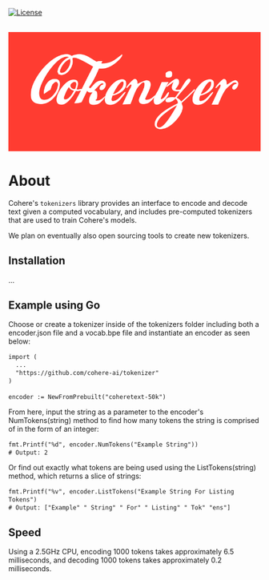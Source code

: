 [![License](https://img.shields.io/badge/License-Apache_2.0-blue.svg)](https://opensource.org/licenses/Apache-2.0)

<p align="center">
    <br>
    <img src="https://raw.githubusercontent.com/cohere-ai/tokenizer/readme-initial-draft/cokenizer.png" width="600"/>
    <br>
<p>

# About

Cohere's `tokenizers` library provides an interface to encode and decode text given a computed vocabulary, and includes pre-computed tokenizers that are used to train Cohere's models. 

We plan on eventually also open sourcing tools to create new tokenizers. 

## Installation 
...

## Example using Go
Choose or create a tokenizer inside of the tokenizers folder including both a encoder.json file and a vocab.bpe file and instantiate an encoder as seen below:
```
import (
  ...
  "https://github.com/cohere-ai/tokenizer"
)

encoder := NewFromPrebuilt("coheretext-50k")
```
From here, input the string as a parameter to the encoder's NumTokens(string) method to find how many tokens the string is comprised of in the form of an integer:
```
fmt.Printf("%d", encoder.NumTokens("Example String"))
# Output: 2
```
Or find out exactly what tokens are being used using the ListTokens(string) method, which returns a slice of strings:
```
fmt.Printf("%v", encoder.ListTokens("Example String For Listing Tokens")
# Output: ["Example" " String" " For" " Listing" " Tok" "ens"]
```

## Speed
Using a 2.5GHz CPU, encoding 1000 tokens takes approximately 6.5 milliseconds, and decoding 1000 tokens takes approximately 0.2 milliseconds.
